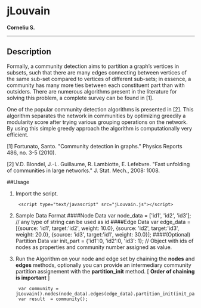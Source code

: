 # jLouvain 
**Corneliu S.**

---
## Description

Formally, a community detection aims to partition a graph’s vertices in subsets, such that there are many edges connecting between vertices of the same sub-set compared to vertices of different sub-sets; in essence, a community has many more ties between each constituent part than with outsiders. There are numerous algorithms present in the literature for solving this problem, a complete survey can be found in [1].  One of the popular community detection algorithms is presented in [2]. This algorithm separates the network in communities by optimizing greedily a modularity score after trying various grouping operations on the network. By using this simple greedy approach the algorithm is computationally very efficient.
[1] Fortunato, Santo. "Community detection in graphs." Physics Reports 486, no. 3-5 (2010).
[2] V.D. Blondel, J.-L. Guillaume, R. Lambiotte, E. Lefebvre. "Fast unfolding of communities in large networks." J. Stat. Mech., 2008: 1008.

##Usage
1. Import the script.

		<script type="text/javascript" src="jLouvain.js"></script>
		
2. Sample Data Format
####Node Data
		var node_data = ['id1', 'id2', 'id3']; // any type of string can be used as id
####Edge Data
		var edge_data = [{source: 'id1', target:'id2', weight: 10.0}, 
						 {source: 'id2', target:'id3', weight: 20.0},
						 {source: 'id3', target:'id1', weight: 30.0}];
####(Optional) Partition Data
		var init_part = {'id1':0, 'id2':0, 'id3': 1}; 
		// Object with ids of nodes as properties and community number assigned as value.

3. Run the Algorithm on your node and edge set by chaining the **nodes** and **edges** methods, optionally you can provide an intermediary community partition assignement with the **partition_init** method. [ **Order of chaining is important** ]

		var community = jLouvain().nodes(node_data).edges(edge_data).partition_init(init_part);
    	var result  = community();